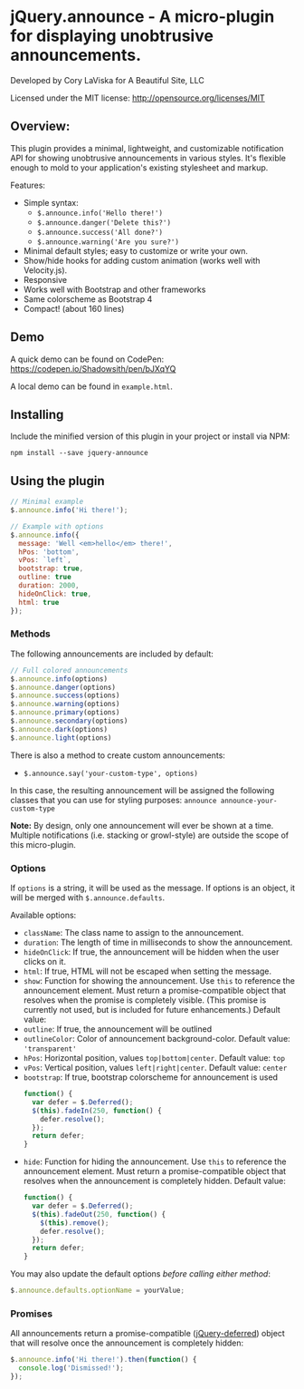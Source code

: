 # jQuery.announce - A micro-plugin for displaying unobtrusive announcements.

Developed by Cory LaViska for A Beautiful Site, LLC

Licensed under the MIT license: http://opensource.org/licenses/MIT

## Overview:

This plugin provides a minimal, lightweight, and customizable notification API for showing unobtrusive announcements in various styles. It's flexible enough to mold to your application's existing stylesheet and markup.

Features:

- Simple syntax:
  - `$.announce.info('Hello there!')`
  - `$.announce.danger('Delete this?')`
  - `$.announce.success('All done?')`
  - `$.announce.warning('Are you sure?')`
- Minimal default styles; easy to customize or write your own.
- Show/hide hooks for adding custom animation (works well with Velocity.js).
- Responsive
- Works well with Bootstrap and other frameworks
- Same colorscheme as Bootstrap 4
- Compact! (about 160 lines)

## Demo

A quick demo can be found on CodePen: https://codepen.io/Shadowsith/pen/bJXqYQ

A local demo can be found in `example.html`.

## Installing

Include the minified version of this plugin in your project or install via NPM:

```
npm install --save jquery-announce
```

## Using the plugin

```javascript
// Minimal example
$.announce.info('Hi there!');

// Example with options
$.announce.info({
  message: 'Well <em>hello</em> there!',
  hPos: 'bottom',
  vPos: `left`,
  bootstrap: true,
  outline: true
  duration: 2000,
  hideOnClick: true,
  html: true
});
```

### Methods

The following announcements are included by default:

```javascript
// Full colored announcements
$.announce.info(options)
$.announce.danger(options)
$.announce.success(options)
$.announce.warning(options)
$.announce.primary(options)
$.announce.secondary(options)
$.announce.dark(options)
$.announce.light(options)
```

There is also a method to create custom announcements:

- `$.announce.say('your-custom-type', options)`

In this case, the resulting announcement will be assigned the following classes that you can use for styling purposes: `announce announce-your-custom-type`

**Note:** By design, only one announcement will ever be shown at a time. Multiple notifications (i.e. stacking or growl-style) are outside the scope of this micro-plugin.

### Options

If `options` is a string, it will be used as the message. If options is an object, it will be merged with `$.announce.defaults`.

Available options:

- `className`: The class name to assign to the announcement.
- `duration`: The length of time in milliseconds to show the announcement.
- `hideOnClick`: If true, the announcement will be hidden when the user clicks on it.
- `html`: If true, HTML will not be escaped when setting the message.
- `show`: Function for showing the announcement. Use `this` to reference the announcement element. Must return a promise-compatible object that resolves when the promise is completely visible. (This promise is currently not used, but is included for future enhancements.) Default value:
- `outline`: If true, the announcement will be outlined
- `outlineColor`: Color of announcement background-color. Default value: `'transparent'`
- `hPos`: Horizontal position, values `top|bottom|center`. Default value: `top`
- `vPos`: Vertical position, values `left|right|center`. Default value: `center`
- `bootstrap`: If true, bootstrap colorscheme for announcement is used
  ```javascript
  function() {
    var defer = $.Deferred();
    $(this).fadeIn(250, function() {
      defer.resolve();
    });
    return defer;
  }
  ```
- `hide`: Function for hiding the announcement. Use `this` to reference the announcement element. Must return a promise-compatible object that resolves when the announcement is completely hidden. Default value:
  ```javascript
  function() {
    var defer = $.Deferred();
    $(this).fadeOut(250, function() {
      $(this).remove();
      defer.resolve();
    });
    return defer;
  }
  ```

You may also update the default options *before calling either method*:

```javascript
$.announce.defaults.optionName = yourValue;
```

### Promises

All announcements return a promise-compatible ([jQuery-deferred](https://api.jquery.com/jquery.deferred/)) object that will resolve once the announcement is completely hidden:

```javascript
$.announce.info('Hi there!').then(function() {
  console.log('Dismissed!');
});
```
